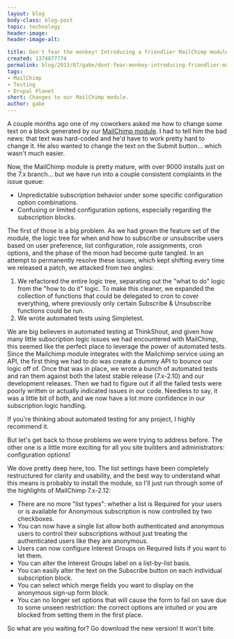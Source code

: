 ```yaml
---
layout: blog
body-class: blog-post
topic: technology
header-image:
header-image-alt:

title: Don't fear the monkey! Introducing a friendlier MailChimp module.
created: 1374877774
permalink: blog/2013/07/gabe/dont-fear-monkey-introducing-friendlier-mailchimp-module/
tags:
- MailChimp
- Testing
- Drupal Planet
short: Changes to our MailChimp module.
author: gabe
---
```

A couple months ago one of my coworkers asked me how to change some text on a block generated by our [MailChimp module](https://drupal.org/project/mailchimp). I had to tell him the bad news: that text was hard-coded and he'd have to work pretty hard to change it. He also wanted to change the text on the Submit button... which wasn't much easier.  

Now, the MailChimp module is pretty mature, with over 9000 installs just on the 7.x branch... but we have run into a couple consistent complaints in the issue queue:  

* Unpredictable subscription behavior under some specific configuration option combinations.
* Confusing or limited configuration options, especially regarding the subscription blocks.  

The first of those is a big problem. As we had grown the feature set of the module, the logic tree for when and how to subscribe or unsubscribe users based on user preference, list configuration, role assignments, cron options, and the phase of the moon had become quite tangled. In an attempt to permanently resolve these issues, which kept shifting every time we released a patch, we attacked from two angles:  
  
1. We refactored the entire logic tree, separating out the "what to do" logic from the "how to do it" logic. To make this cleaner, we expanded the collection of functions that could be delegated to cron to cover everything, where previously only certain Subscribe & Unsubscribe functions could be run.  
2. We wrote automated tests using Simpletest.  
  
We are big believers in automated testing at ThinkShout, and given how many little subscription logic issues we had encountered with MailChimp, this seemed like the perfect place to leverage the power of automated tests. Since the Mailchimp module integrates with the Mailchimp service using an API, the first thing we had to do was create a dummy API to bounce our logic off of. Once that was in place, we wrote a bunch of automated tests and ran them against both the latest stable release (7.x-2.10) and our development releases. Then we had to figure out if all the failed tests were poorly written or actually indicated issues in our code. Needless to say, it was a little bit of both, and we now have a lot more confidence in our subscription logic handling.

If you're thinking about automated testing for any project, I highly recommend it.

But let's get back to those problems we were trying to address before. The other one is a little more exciting for all you site builders and administrators: configuration options!  

We dove pretty deep here, too. The list settings have been completely restructured for clarity and usability, and the best way to understand what this means is probably to install the module, so I'll just run through some of the highlights of MailChimp 7.x-2.12:  

* There are no more "list types": whether a list is Required for your users or is available for Anonymous subscription is now controlled by two checkboxes.  
* You can now have a single list allow both authenticated and anonymous users to control their subscriptions without just treating the authenticated users like they are anonymous.  
* Users can now configure Interest Groups on Required lists if you want to let them.  
* You can alter the Interest Groups label on a list-by-list basis.  
* You can easily alter the text on the Subscribe button on each individual subscription block.  
* You can select which merge fields you want to display on the anonymous sign-up form block.  
* You can no longer set options that will cause the form to fail on save due to some unseen restriction: the correct options are intuited or you are blocked from setting them in the first place.  

So what are you waiting for? Go download the new version! It won't bite.
